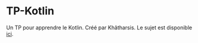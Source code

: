 # TP-Kotlin
Un TP pour apprendre le Kotlin. Créé par Khâtharsis. Le sujet est disponible [ici](https://docs.google.com/document/d/1LCJWEPisk9_MCYil_PcQaDclmk7DpBP_JuOkPr923ek/edit?usp=sharing).
